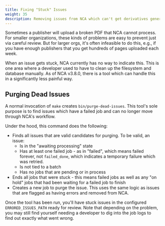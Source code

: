 ```yaml
---
title: Fixing "Stuck" Issues
weight: 35
description: Removing issues from NCA which can't get derivatives generated or have other issues leaving them stuck but invisible to the UI
---
```


Sometimes a publisher will upload a broken PDF that NCA cannot process. For
smaller organizations, these kinds of problems are easy to prevent just via
careful review. But for larger orgs, it's often infeasible to do this, e.g., if
you have enough publishers that you get hundreds of pages uploaded each week.

When an issue gets stuck, NCA currently has no way to indicate this.  This is
one area where a developer used to have to clean up the filesystem and database
manually.  As of NCA v3.8.0, there is a tool which can handle this in a
significantly less painful way.

## Purging Dead Issues

A normal invocation of `make` creates `bin/purge-dead-issues`. This tool's sole
purpose is to find issues which have a failed job and can no longer move
through NCA's workflow.

Under the hood, this command does the following:

- Finds all issues that are valid candidates for purging.  To be valid, an issue:
  - Is in the "awaiting processing" state
  - Has at least one failed job - as in "failed", which means failed forever,
    not `failed_done`, which indicates a temporary failure which was retried.
  - Is not tied to a batch
  - Has no jobs that are pending or in process
- Ends all jobs that were stuck - this means failed jobs as well as any "on
  hold" jobs that had been waiting for a failed job to finish
- Creates a new job to purge the issue.  This uses the same logic as issues
  that are flagged as having errors and removed from NCA.

Once the tool has been run, you'll have stuck issues in the configured
`ERRORED_ISSUES_PATH` ready for review. Note that depending on the problem, you
may still find yourself needing a developer to dig into the job logs to find
out exactly what went wrong.
